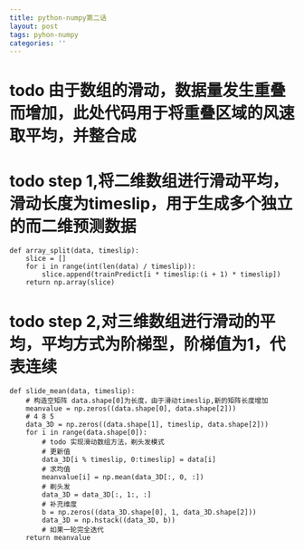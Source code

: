 ```yaml
---
title: python-numpy第二话
layout: post
tags: pyhon-numpy
categories: ''
---
```

# todo 由于数组的滑动，数据量发生重叠而增加，此处代码用于将重叠区域的风速取平均，并整合成
# todo step 1,将二维数组进行滑动平均，滑动长度为timeslip，用于生成多个独立的而二维预测数据

```
def array_split(data, timeslip):
    slice = []
    for i in range(int(len(data) / timeslip)):
        slice.append(trainPredict[i * timeslip:(i + 1) * timeslip])
    return np.array(slice)
```

# todo step 2,对三维数组进行滑动的平均，平均方式为阶梯型，阶梯值为1，代表连续

```
def slide_mean(data, timeslip):
    # 构造空矩阵 data.shape[0]为长度，由于滑动timeslip,新的矩阵长度增加
    meanvalue = np.zeros((data.shape[0], data.shape[2]))
    # 4 8 5
    data_3D = np.zeros((data.shape[1], timeslip, data.shape[2]))
    for i in range(data.shape[0]):
        # todo 实现滑动数组方法，剃头发模式
        # 更新值
        data_3D[i % timeslip, 0:timeslip] = data[i]
        # 求均值
        meanvalue[i] = np.mean(data_3D[:, 0, :])
        # 剃头发
        data_3D = data_3D[:, 1:, :]
        # 补充维度
        b = np.zeros((data_3D.shape[0], 1, data_3D.shape[2]))
        data_3D = np.hstack((data_3D, b))
        # 如果一轮完全迭代
    return meanvalue
```
